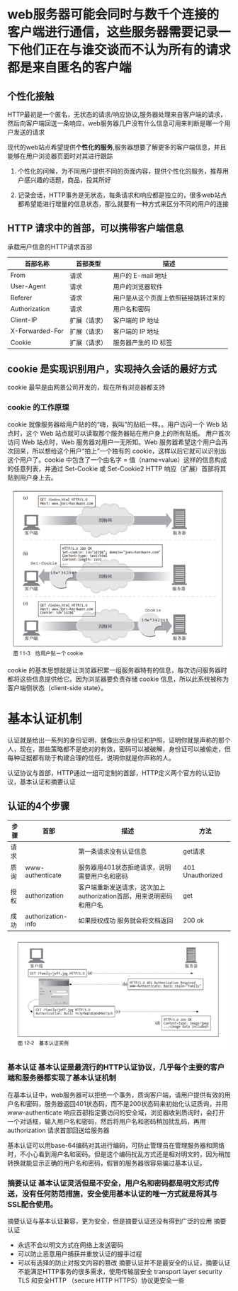 # web服务器可能会同时与数千个连接的客户端进行通信，这些服务器需要记录一下他们正在与谁交谈而不认为所有的请求都是来自匿名的客户端

## 个性化接触

HTTP最初是一个匿名，无状态的请求/响应协议,服务器处理来自客户端的请求，然后向客户端回送一条响应，web服务器几户没有什么信息可用来判断是哪一个用户发送的请求

现代的web站点希望提供**个性化的服务**,服务器想要了解更多的客户端信息，并且能够在用户浏览器页面时对其进行跟踪

1. 个性化的问候，为不同用户提供不同的页面内容，提供个性化的服务，推荐用户感兴趣的话题，商品，投其所好

2. 记录会话，HTTP事务是无状态，每条请求和响应都是独立的，很多web站点都希望能进行增量的信息状态，那么就要有一种方式来区分不同的用户的连接

## HTTP 请求中的首部，可以携带客户端信息

承载用户信息的HTTP请求首部

首部名称 | 首部类型 | 描述
--- | --- | ---
From | 请求 | 用户的 E-mail 地址
User-Agent | 请求 | 用户的浏览器软件
Referer | 请求 | 用户是从这个页面上依照链接跳转过来的
Authorization | 请求 | 用户名和密码
Client-IP | 扩展（请求）| 客户端的 IP 地址
X-Forwarded-For | 扩展（请求）| 客户端的 IP 地址
Cookie | 扩展（请求）| 服务器产生的 ID 标签

## cookie 是实现识别用户，实现持久会话的最好方式

cookie 最早是由网景公司开发的，现在所有浏览器都支持

### cookie 的工作原理

cookie 就像服务器给用户贴的的“嗨，我叫”的贴纸一样。。用户访问一个 Web 站点时，这个 Web 站点就可以读取那个服务器贴在用户身上的所有贴纸。
用户首次访问 Web 站点时，Web 服务器对用户一无所知。Web 服务器希望这个用户会再次回来，所以想给这个用户“拍上”一个独有的 cookie，这样以后它就可以识别出这个用户了。cookie 中包含了一个由名字 = 值（name=value）这样的信息构成的任意列表，并通过 Set-Cookie 或 Set-Cookie2 HTTP 响应（扩展）首部将其贴到用户身上去。

![cookie工作原理](./cookie工作原理.png)

cookie 的基本思想就是让浏览器积累一组服务器特有的信息，每次访问服务器时都将这些信息提供给它。因为浏览器要负责存储 cookie 信息，所以此系统被称为客户端侧状态（client-side state）。

# 基本认证机制

认证就是给出一系列的身份证明，就像出示身份证和护照，证明你就是声称的那个人，现在，那些策略都不是绝对的有效，密码可以被破解，身份证可以被偷走，但每种证据都有助于构建合理的信任，说明你就是你声称的人。

认证协议与首部，HTTP通过一组可定制的首部，HTTP定义两个官方的认证协议，基本认证和摘要认证

## 认证的4个步骤

步骤 | 首部 | 描述 | 方法
--- | --- | --- | --- 
请求 |    | 第一条请求没有认证信息 | get请求
质询 | www-authenticate | 服务器用401状态拒绝请求，说明需要用户名和密码 | 401 Unauthorized
授权 | authorization | 客户端重新发送请求，这次加上authorization首部，用来说明密码和用户名 | get
成功 | authorization-info | 如果授权成功 服务就会将文档返回 | 200 ok

![认证机制](./认证机制.png)

### 基本认证 基本认证是最流行的HTTP认证协议，几乎每个主要的客户端和服务器都实现了基本认证机制

在基本认证中，web服务器可以拒绝一个事务，质询客户端，请用户提供有效的用户名和密码，服务器返回401状态码，而不是200状态码来初始化认证质询，并用www-authenticate 响应首部指定要访问的安全域，浏览器收到质询时，会打开一个对话框，输入用户名和密码，然后将用户名和密码稍加扰乱码，再用authorization 请求首部回送给服务器

基本认证可以用base-64编码对其进行编码，可防止管理员在管理服务器和网络时，不小心看到用户名和密码。但是这个编码扰乱方式还是相对明文的，因为稍加转换就能显示正确的用户名和密码，假冒的服务器很容易骗过基本认证。

### 摘要认证 基本认证灵活但是不安全，用户名和密码都是明文形式传送，没有任何防范措施，安全使用基本认证的唯一方式就是将其与SSL配合使用。

摘要认证与基本认证兼容，更为安全，但是摘要认证还没有得到广泛的应用
摘要认证

- 永远不会以明文方式在网络上发送密码
- 可以防止恶意用户捕获并重放认证的握手过程
- 可以有选择的防止对报文内容的篡改
摘要认证并不是最安全的认证，摘要认证不能满足HTTP事务的很多需求，使用传输层安全
transport layer security TLS 和安全HTTP （secure HTTP HTTPS）协议更安全一些